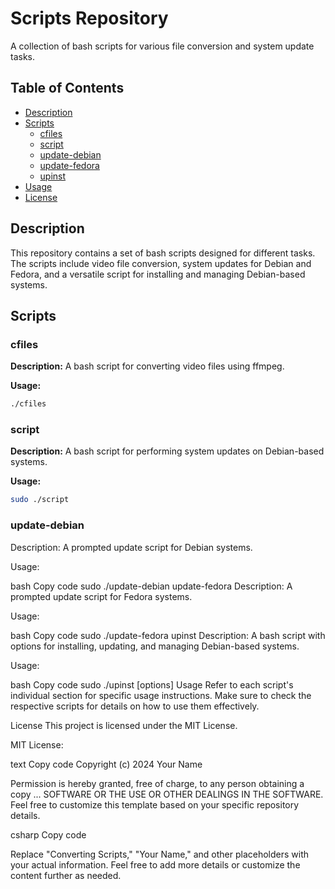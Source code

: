 # Scripts Repository

A collection of bash scripts for various file conversion and system update tasks.

## Table of Contents

- [Description](#description)
- [Scripts](#scripts)
  - [cfiles](#cfiles)
  - [script](#script)
  - [update-debian](#update-debian)
  - [update-fedora](#update-fedora)
  - [upinst](#upinst)
- [Usage](#usage)
- [License](#license)

## Description
This repository contains a set of bash scripts designed for different tasks. The scripts include video file conversion, system updates for Debian and Fedora, and a versatile script for installing and managing Debian-based systems.

## Scripts

### cfiles

**Description:**
A bash script for converting video files using ffmpeg.

**Usage:**
```bash
./cfiles
```

### script
**Description:**
A bash script for performing system updates on Debian-based systems.

**Usage:**
```bash
sudo ./script
```

### update-debian

Description:
A prompted update script for Debian systems.

Usage:

bash
Copy code
sudo ./update-debian
update-fedora
Description:
A prompted update script for Fedora systems.

Usage:

bash
Copy code
sudo ./update-fedora
upinst
Description:
A bash script with options for installing, updating, and managing Debian-based systems.

Usage:

bash
Copy code
sudo ./upinst [options]
Usage
Refer to each script's individual section for specific usage instructions. Make sure to check the respective scripts for details on how to use them effectively.

License
This project is licensed under the MIT License.

MIT License:

text
Copy code
Copyright (c) 2024 Your Name

Permission is hereby granted, free of charge, to any person obtaining a copy
...
SOFTWARE OR THE USE OR OTHER DEALINGS IN THE SOFTWARE.
Feel free to customize this template based on your specific repository details.

csharp
Copy code

Replace "Converting Scripts," "Your Name," and other placeholders with your actual information. Feel free to add more details or customize the content further as needed.

